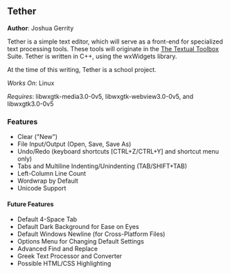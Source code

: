 ## Tether
**Author**: Joshua Gerrity

Tether is a simple text editor, which will serve as a front-end for specialized text processing tools. These tools will originate in the [The Textual Toolbox](https://github.com/DynAggelos/The-Textual-Toolbox) Suite. Tether is written in C++, using the wxWidgets library.

At the time of this writing, Tether is a school project.

*Works On*: Linux

*Requires*: libwxgtk-media3.0-0v5, libwxgtk-webview3.0-0v5, and libwxgtk3.0-0v5

### Features
* Clear ("New")
* File Input/Output (Open, Save, Save As)
* Undo/Redo (keyboard shortcuts [CTRL+Z/CTRL+Y] and shortcut menu only)
* Tabs and Multiline Indenting/Unindenting (TAB/SHIFT+TAB)
* Left-Column Line Count
* Wordwrap by Default
* Unicode Support

#### Future Features
* Default 4-Space Tab
* Default Dark Background for Ease on Eyes
* Default Windows Newline (for Cross-Platform Files)
* Options Menu for Changing Default Settings
* Advanced Find and Replace
* Greek Text Processor and Converter
* Possible HTML/CSS Highlighting